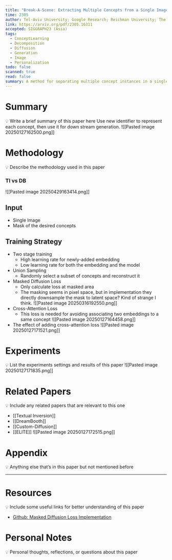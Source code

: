 ```yaml
---
title: "Break-A-Scene: Extracting Multiple Concepts from a Single Image"
time: 2305
author: Tel-Aviv University; Google Research; Reichman University; The Hebrew University of Jerusalem
link: https://arxiv.org/pdf/2305.16311
accepted: SIGGRAPH23 (Asia)
tags:
  - ConceptLearning
  - Decomposition
  - Diffusion
  - Generation
  - Image
  - Personalization
todo: false
scanned: true
read: false
summary: A method for separating multiple concept instances in a single image.
---
```

# Summary
💡 Write a brief summary of this paper here
Use new identifier to represent each concept, then use it for down stream generation.
![[Pasted image 20250127162500.png]]
# Methodology
💡 Describe the methodology used in this paper
### TI vs DB
![[Pasted image 20250429163414.png]]
## Input
- Single Image
- Mask of the desired concepts
## Training Strategy
- Two stage training
	- High learning rate for newly-added embedding
	- Low learning rate for both the embedding and the model
- Union Sampling
	- Randomly select a subset of concepts and reconstruct it
- Masked Diffusion Loss
	- Only calculate loss at masked area
	- The masking seems in pixel space, but in implementation they directly downsample the mask to latent space?
	  Kind of strange I think.
	  ![[Pasted image 20250316192550.png]]
- Cross-Attention Loss
	- This loss is needed for avoiding associating two embeddings to a same concept
![[Pasted image 20250127164458.png]]
- The effect of adding cross-attention loss
![[Pasted image 20250127171521.png]]
# Experiments
💡 List the experiments settings and results of this paper
![[Pasted image 20250127171835.png]]
# Related Papers
💡 Include any related papers that are relevant to this one
- [[Textual Inversion]]
- [[DreamBooth]]
- [[Custom-Diffusion]]
- [[ELITE]]
![[Pasted image 20250127172515.png]]
# Appendix
💡 Anything else that’s in this paper but not mentioned before

---
# Resources
💡 Include some useful links for better understanding of this paper
- [Github: Masked Diffusion Loss Implementation](https://github.com/google/break-a-scene/blob/main/train.py#L1152)
# Personal Notes
💡 Personal thoughts, reflections, or questions about this paper